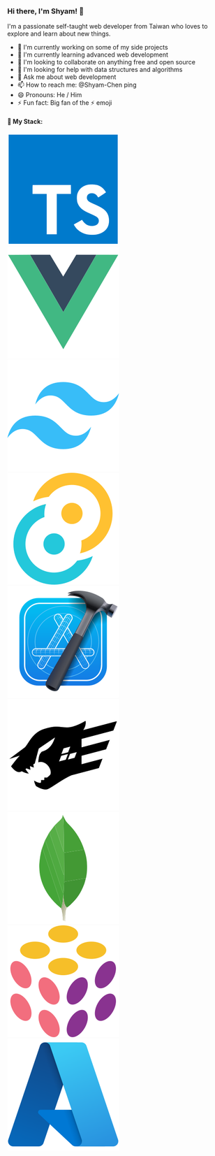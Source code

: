 ### Hi there, I'm Shyam! 👋

I'm a passionate self-taught web developer from Taiwan who loves to explore and learn about new things.

- 🔭 I'm currently working on some of my side projects
- 🌱 I'm currently learning advanced web development
- 👯 I'm looking to collaborate on anything free and open source
- 🤔 I'm looking for help with data structures and algorithms
- 💬 Ask me about web development
- 📫 How to reach me: @Shyam-Chen ping
- 😄 Pronouns: He / Him
- ⚡ Fun fact: Big fan of the ⚡ emoji

#### 🚀 My Stack:

<span>
  <a href="https://www.typescriptlang.org/" target="_blank" rel="noopener noreferrer">
    <picture>
      <img src="./devicon--typescript.svg" />
    </picture>
  </a>

  <a href="https://vuejs.org/" target="_blank" rel="noopener noreferrer">
    <picture>
      <img src="./devicon--vuejs.svg" />
    </picture>
  </a>

  <a href="https://tailwindcss.com/" target="_blank" rel="noopener noreferrer">
    <picture>
      <img src="./devicon--tailwindcss.svg" />
    </picture>
  </a>

  <a href="https://tauri.app/" target="_blank" rel="noopener noreferrer">
    <picture>
      <img src="./devicon--tauri.svg" />
    </picture>
  </a>

  <a href="https://developer.apple.com/xcode/" target="_blank" rel="noopener noreferrer">
    <picture>
      <img src="./devicon--xcode.svg" />
    </picture>
  </a>

  <a href="https://fastify.dev/" target="_blank" rel="noopener noreferrer">
    <picture>
      <source media="(prefers-color-scheme: dark)" srcset="./devicon--fastify-dark.svg" />
      <source media="(prefers-color-scheme: light)" srcset="./devicon--fastify-light.svg" />
      <img src="./devicon--fastify.svg" />
    </picture>
  </a>

  <a href="https://www.mongodb.com/" target="_blank" rel="noopener noreferrer">
    <picture>
      <img src="./devicon--mongodb.svg" />
    </picture>
  </a>

  <a href="https://www.pulumi.com/" target="_blank" rel="noopener noreferrer">
    <picture>
      <img src="./devicon--pulumi.svg" />
    </picture>
  </a>

  <a href="https://azure.microsoft.com/" target="_blank" rel="noopener noreferrer">
    <picture>
      <img src="./devicon--azure.svg" />
    </picture>
  </a>
</span>
